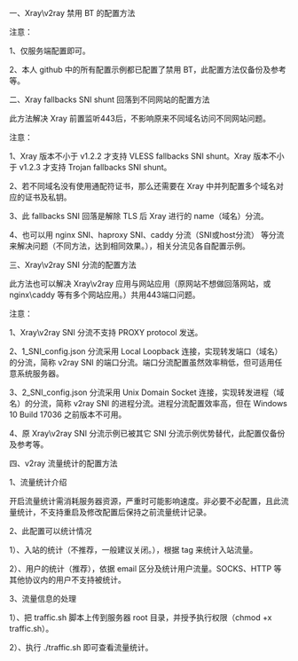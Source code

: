 一、Xray\v2ray 禁用 BT 的配置方法

注意：

1、仅服务端配置即可。

2、本人 github 中的所有配置示例都已配置了禁用 BT，此配置方法仅备份及参考等。

二、Xray fallbacks SNI shunt 回落到不同网站的配置方法

此方法解决 Xray 前置监听443后，不影响原来不同域名访问不同网站问题。

注意：

1、Xray 版本不小于 v1.2.2 才支持 VLESS fallbacks SNI shunt。Xray 版本不小于 v1.2.3 才支持 Trojan fallbacks SNI shunt。

2、若不同域名没有使用通配符证书，那么还需要在 Xray 中并列配置多个域名对应的证书及私钥。

3、此 fallbacks SNI 回落是解除 TLS 后 Xray 进行的 name（域名）分流。

4、也可以用 nginx SNI、haproxy SNI、caddy 分流（SNI或host分流） 等分流来解决问题（不同方法，达到相同效果。），相关分流见各自配置示例。

三、Xray\v2ray SNI 分流的配置方法

此方法也可以解决 Xray\v2ray 应用与网站应用（原网站不想做回落网站，或 nginx\caddy 等有多个网站应用。）共用443端口问题。

注意：

1、Xray\v2ray SNI 分流不支持 PROXY protocol 发送。

2、1_SNI_config.json 分流采用 Local Loopback 连接，实现转发端口（域名）的分流，简称 v2ray SNI 的端口分流。端口分流配置虽然效率稍低，但可适用任意系统服务器。

3、2_SNI_config.json 分流采用 Unix Domain Socket 连接，实现转发进程（域名）的分流，简称 v2ray SNI 的进程分流。进程分流配置效率高，但在 Windows 10 Build 17036 之前版本不可用。

4、原 Xray\v2ray SNI 分流示例已被其它 SNI 分流示例优势替代，此配置仅备份及参考等。

四、v2ray 流量统计的配置方法

1、流量统计介绍

开启流量统计需消耗服务器资源，严重时可能影响速度。非必要不必配置，且此流量统计，不支持重启及修改配置后保持之前流量统计记录。

2、此配置可以统计情况

1）、入站的统计（不推荐，一般建议关闭。），根据 tag 来统计入站流量。

2）、用户的统计（推荐），依据 email 区分及统计用户流量。SOCKS、HTTP 等其他协议内的用户不支持被统计。

3、流量信息的处理

1）、把 traffic.sh 脚本上传到服务器 root 目录，并授予执行权限（chmod +x traffic.sh）。

2）、执行 ./traffic.sh 即可查看流量统计。
